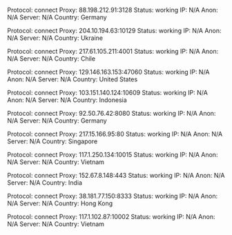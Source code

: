 Protocol: connect
Proxy: 88.198.212.91:3128
Status: working
IP: N/A
Anon: N/A
Server: N/A
Country: Germany

Protocol: connect
Proxy: 204.10.194.63:10129
Status: working
IP: N/A
Anon: N/A
Server: N/A
Country: Ukraine

Protocol: connect
Proxy: 217.61.105.211:4001
Status: working
IP: N/A
Anon: N/A
Server: N/A
Country: Chile

Protocol: connect
Proxy: 129.146.163.153:47060
Status: working
IP: N/A
Anon: N/A
Server: N/A
Country: United States

Protocol: connect
Proxy: 103.151.140.124:10609
Status: working
IP: N/A
Anon: N/A
Server: N/A
Country: Indonesia

Protocol: connect
Proxy: 92.50.76.42:8080
Status: working
IP: N/A
Anon: N/A
Server: N/A
Country: Germany

Protocol: connect
Proxy: 217.15.166.95:80
Status: working
IP: N/A
Anon: N/A
Server: N/A
Country: Singapore

Protocol: connect
Proxy: 117.1.250.134:10015
Status: working
IP: N/A
Anon: N/A
Server: N/A
Country: Vietnam

Protocol: connect
Proxy: 152.67.8.148:443
Status: working
IP: N/A
Anon: N/A
Server: N/A
Country: India

Protocol: connect
Proxy: 38.181.77.150:8333
Status: working
IP: N/A
Anon: N/A
Server: N/A
Country: Hong Kong

Protocol: connect
Proxy: 117.1.102.87:10002
Status: working
IP: N/A
Anon: N/A
Server: N/A
Country: Vietnam

